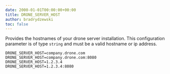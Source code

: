 ```yaml
---
date: 2000-01-01T00:00:00+00:00
title: DRONE_SERVER_HOST
author: bradrydzewski
toc: false
---
```


Provides the hostnames of your drone server installation. This
configuration parameter is of type `string` and must be a valid
hostname or ip address.

```
DRONE_SERVER_HOST=company.drone.com
DRONE_SERVER_HOST=company.drone.com:8080
DRONE_SERVER_HOST=1.2.3.4
DRONE_SERVER_HOST=1.2.3.4:8080
```

